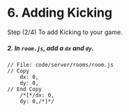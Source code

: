 # 6. Adding Kicking

Step (2/4) To add Kicking to your game. 

##### 2. In `room.js`, add a `dx` and `dy`.

```
// File: code/server/rooms/room.js
// Copy
	dx: 0,
	dy: 0,
// End Copy
	/*[*/dx: 0,
	dy: 0,/*]*/
```
